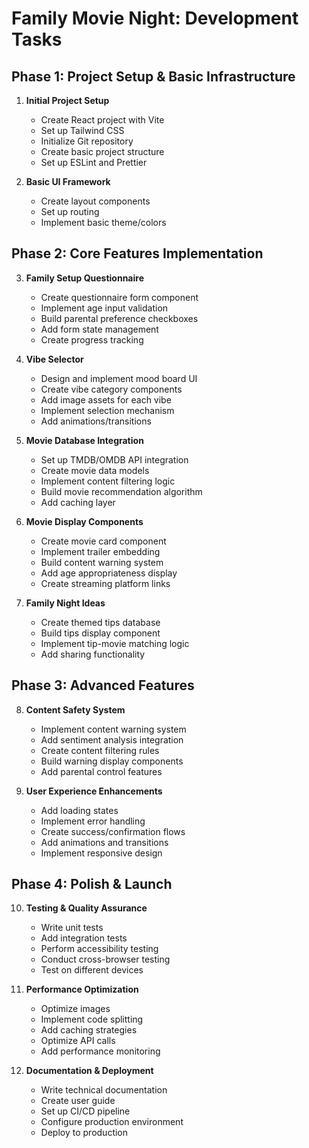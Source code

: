 # Family Movie Night: Development Tasks

## Phase 1: Project Setup & Basic Infrastructure

1. **Initial Project Setup**
   - Create React project with Vite
   - Set up Tailwind CSS
   - Initialize Git repository
   - Create basic project structure
   - Set up ESLint and Prettier

2. **Basic UI Framework**
   - Create layout components
   - Set up routing
   - Implement basic theme/colors

## Phase 2: Core Features Implementation

3. **Family Setup Questionnaire**
   - Create questionnaire form component
   - Implement age input validation
   - Build parental preference checkboxes
   - Add form state management
   - Create progress tracking

4. **Vibe Selector**
   - Design and implement mood board UI
   - Create vibe category components
   - Add image assets for each vibe
   - Implement selection mechanism
   - Add animations/transitions

5. **Movie Database Integration**
   - Set up TMDB/OMDB API integration
   - Create movie data models
   - Implement content filtering logic
   - Build movie recommendation algorithm
   - Add caching layer

6. **Movie Display Components**
   - Create movie card component
   - Implement trailer embedding
   - Build content warning system
   - Add age appropriateness display
   - Create streaming platform links

7. **Family Night Ideas**
   - Create themed tips database
   - Build tips display component
   - Implement tip-movie matching logic
   - Add sharing functionality

## Phase 3: Advanced Features

8. **Content Safety System**
   - Implement content warning system
   - Add sentiment analysis integration
   - Create content filtering rules
   - Build warning display components
   - Add parental control features

9. **User Experience Enhancements**
   - Add loading states
   - Implement error handling
   - Create success/confirmation flows
   - Add animations and transitions
   - Implement responsive design

## Phase 4: Polish & Launch

10. **Testing & Quality Assurance**
    - Write unit tests
    - Add integration tests
    - Perform accessibility testing
    - Conduct cross-browser testing
    - Test on different devices

11. **Performance Optimization**
    - Optimize images
    - Implement code splitting
    - Add caching strategies
    - Optimize API calls
    - Add performance monitoring

12. **Documentation & Deployment**
    - Write technical documentation
    - Create user guide
    - Set up CI/CD pipeline
    - Configure production environment
    - Deploy to production 
